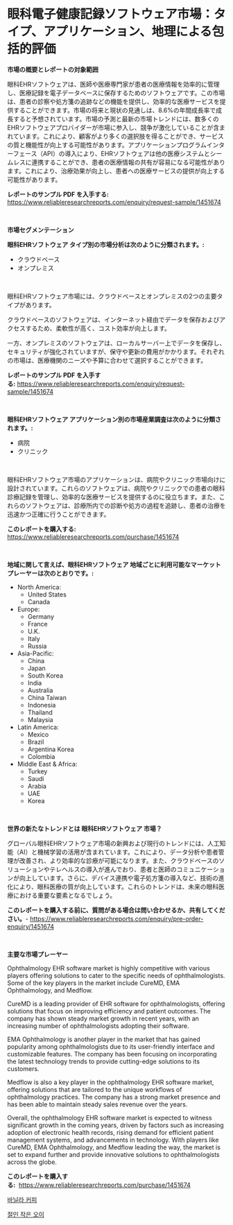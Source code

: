 <p><h1>眼科電子健康記録ソフトウェア市場：タイプ、アプリケーション、地理による包括的評価</h1></p><p><strong>市場の概要とレポートの対象範囲</strong></p>
<p><p>眼科EHRソフトウェアは、医師や医療専門家が患者の医療情報を効率的に管理し、医療記録を電子データベースに保存するためのソフトウェアです。この市場は、患者の診察や処方箋の追跡などの機能を提供し、効率的な医療サービスを提供することができます。市場の将来と現状の見通しは、8.6%の年間成長率で成長すると予想されています。市場の予測と最新の市場トレンドには、数多くのEHRソフトウェアプロバイダーが市場に参入し、競争が激化していることが含まれています。これにより、顧客がより多くの選択肢を得ることができ、サービスの質と機能性が向上する可能性があります。アプリケーションプログラムインターフェース（API）の導入により、EHRソフトウェアは他の医療システムとシームレスに連携することができ、患者の医療情報の共有が容易になる可能性があります。これにより、治療効果が向上し、患者への医療サービスの提供が向上する可能性があります。</p></p>
<p><strong>レポートのサンプル PDF を入手する:</strong> <a href="https://www.reliableresearchreports.com/enquiry/request-sample/1451674">https://www.reliableresearchreports.com/enquiry/request-sample/1451674</a></p>
<p>&nbsp;</p>
<p><strong>市場セグメンテーション</strong></p>
<p><strong>眼科EHRソフトウェア タイプ別の市場分析は次のように分類されます。:</strong></p>
<p><ul><li>クラウドベース</li><li>オンプレミス</li></ul></p>
<p>&nbsp;</p>
<p><p>眼科EHRソフトウェア市場には、クラウドベースとオンプレミスの2つの主要タイプがあります。 </p><p>クラウドベースのソフトウェアは、インターネット経由でデータを保存およびアクセスするため、柔軟性が高く、コスト効率が向上します。 </p><p>一方、オンプレミスのソフトウェアは、ローカルサーバー上でデータを保存し、セキュリティが強化されていますが、保守や更新の費用がかかります。それぞれの市場は、医療機関のニーズや予算に合わせて選択することができます。</p></p>
<p><strong>レポートのサンプル PDF を入手する:</strong>&nbsp;<a href="https://www.reliableresearchreports.com/enquiry/request-sample/1451674">https://www.reliableresearchreports.com/enquiry/request-sample/1451674</a></p>
<p>&nbsp;</p>
<p><strong> 眼科EHRソフトウェア アプリケーション別の市場産業調査は次のように分類されます。:</strong></p>
<p><ul><li>病院</li><li>クリニック</li></ul></p>
<p>&nbsp;</p>
<p><p>眼科EHRソフトウェア市場のアプリケーションは、病院やクリニック市場向けに設計されています。これらのソフトウェアは、病院やクリニックでの患者の眼科診療記録を管理し、効率的な医療サービスを提供するのに役立ちます。また、これらのソフトウェアは、診療所内での診断や処方の過程を追跡し、患者の治療を迅速かつ正確に行うことができます。</p></p>
<p><strong>このレポートを購入する:</strong>&nbsp; <a href="https://www.reliableresearchreports.com/purchase/1451674">https://www.reliableresearchreports.com/purchase/1451674</a></p>
<p>&nbsp;</p>
<p><strong>地域に関して言えば、眼科EHRソフトウェア 地域ごとに利用可能なマーケットプレーヤーは次のとおりです。:</strong></p>
<p><ul>
    <li>
        North America:
        <ul>
            <li>United States</li>
            <li>Canada</li>
        </ul>
    </li>
    <li>
        Europe:
        <ul>
            <li>Germany</li>
            <li>France</li>
            <li>U.K.</li>
            <li>Italy</li>
            <li>Russia</li>
        </ul>
    </li>
    <li>
        Asia-Pacific:
        <ul>
            <li>China</li>
            <li>Japan</li>
            <li>South Korea</li>
            <li>India</li>
            <li>Australia</li>
            <li>China Taiwan</li>
            <li>Indonesia</li>
            <li>Thailand</li>
            <li>Malaysia</li>
        </ul>
    </li>
    <li>
        Latin America:
        <ul>
            <li>Mexico</li>
            <li>Brazil</li>
            <li>Argentina Korea</li>
            <li>Colombia</li>
        </ul>
    </li>
    <li>
        Middle East & Africa:
        <ul>
            <li>Turkey</li>
            <li>Saudi</li>
            <li>Arabia</li>
            <li>UAE</li>
            <li>Korea</li>
        </ul>
    </li>
    </ul></p>
<p>&nbsp;</p>
<p><strong>世界の新たなトレンドとは 眼科EHRソフトウェア 市場？</strong></p>
<p><p>グローバル眼科EHRソフトウェア市場の新興および現行のトレンドには、人工知能（AI）と機械学習の活用が含まれています。これにより、データ分析や患者管理が改善され、より効率的な診療が可能になります。また、クラウドベースのソリューションやテレヘルスの導入が進んでおり、患者と医師のコミュニケーションが向上しています。さらに、デバイス連携や電子処方箋の導入など、技術の進化により、眼科医療の質が向上しています。これらのトレンドは、未来の眼科医療における重要な要素となるでしょう。</p></p>
<p><strong>このレポートを購入する前に、質問がある場合は問い合わせるか、共有してください。</strong>- <a href="https://www.reliableresearchreports.com/enquiry/pre-order-enquiry/1451674">https://www.reliableresearchreports.com/enquiry/pre-order-enquiry/1451674</a></p>
<p>&nbsp;</p>
<p><strong>主要な市場プレーヤー</strong></p>
<p><p>Ophthalmology EHR software market is highly competitive with various players offering solutions to cater to the specific needs of ophthalmologists. Some of the key players in the market include CureMD, EMA Ophthalmology, and Medflow.</p><p>CureMD is a leading provider of EHR software for ophthalmologists, offering solutions that focus on improving efficiency and patient outcomes. The company has shown steady market growth in recent years, with an increasing number of ophthalmologists adopting their software.</p><p>EMA Ophthalmology is another player in the market that has gained popularity among ophthalmologists due to its user-friendly interface and customizable features. The company has been focusing on incorporating the latest technology trends to provide cutting-edge solutions to its customers.</p><p>Medflow is also a key player in the ophthalmology EHR software market, offering solutions that are tailored to the unique workflows of ophthalmology practices. The company has a strong market presence and has been able to maintain steady sales revenue over the years.</p><p>Overall, the ophthalmology EHR software market is expected to witness significant growth in the coming years, driven by factors such as increasing adoption of electronic health records, rising demand for efficient patient management systems, and advancements in technology. With players like CureMD, EMA Ophthalmology, and Medflow leading the way, the market is set to expand further and provide innovative solutions to ophthalmologists across the globe.</p></p>
<p><strong>このレポートを購入する:</strong>&nbsp;&nbsp;<a href="https://www.reliableresearchreports.com/purchase/1451674">https://www.reliableresearchreports.com/purchase/1451674</a></p>
<p><p><a href="https://github.com/CorEmtymerich56566/Market-Research-Report-List-1/blob/main/148210511366.md">바닐라 커피</a></p><p><a href="https://github.com/GabrielBlanda5656/Market-Research-Report-List-1/blob/main/997601211365.md">절인 작은 오이</a></p></p>